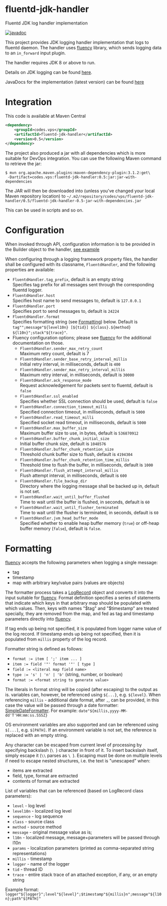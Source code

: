 # fluentd-jdk-handler
Fluentd JDK log handler implementation

[![javadoc](https://javadoc.io/badge2/codes.vps/fluentd-jdk-handler/javadoc.svg)](https://javadoc.io/doc/codes.vps/fluentd-jdk-handler)

This project provides JDK logging handler implementation that logs to fluentd daemon. The handler
uses [fluency][1] library, which sends logging data to an `in_forward` input plugin.

The handler requires JDK 8 or above to run.

Details on JDK logging can be found [here][2].

JavaDocs for the implementation (latest version) can be found [here][3]

# Integration

This code is available at Maven Central

```xml
<dependency>
    <groupId>codes.vps</groupId>
    <artifactId>fluentd-jdk-handler</artifactId>
    <version>0.5</version>
</dependency>
```

The project also produced a jar with all dependencies which is more suitable for DevOps integration.
You can use the following Maven command to retrieve the jar:

```
$ mvn org.apache.maven.plugins:maven-dependency-plugin:3.1.2:get\
 -Dartifact=codes.vps:fluentd-jdk-handler:0.5:jar:jar-with-dependencies
```

The JAR will then be downloaded into (unless you've changed your local Maven repository location) to
`~/.m2/repository/codes/vps/fluentd-jdk-handler/0.5/fluentd-jdk-handler-0.5-jar-with-dependencies.jar`

This can be used in scripts and so on.

# Configuration

When invoked through API, configuration information is to be provided in the Builder object to the
handler, [see example][4]

When configuring through a logging framework property files, the handler shall be configured
with its classname, `FluentdHandler`, and
the following properties are available:

* `FluentdHandler.tag_prefix`, default is an empty string
<br>Specifies tag prefix for all messages sent through the corresponding fluentd logger.
* `FluentdHandler.host`
<br>Specifies host name to send messages to, default is `127.0.0.1`
* `FluentdHandler.port`
<br>Specifies port to send messages to, default is `24224`
* `FluentdHandler.format`
<br>Specifies formatting string (see [Formatting](#formatting)) below. Default is
`tag"";message"${level10n} [${tid}] ${class}.${method} ${l10n}";stack"${trace}"`.
* Fluency configuration options; please see [fluency][1] for the additional documentation on those. 
  * `FluentdHandler.sender_max_retry_count`
<br>Maximum retry count, default is 7
  * `FluentdHandler.sender_base_retry_interval_millis`
<br>Initial retry interval, in milliseconds, default is `400`
  * `FluentdHandler.sender_max_retry_interval_millis`
<br>Maximum retry interval, in milliseconds, default is `30000`
  * `FluentdHandler.ack_response_mode`
<br>Request acknowledgement for packets sent to fluentd, default is `false`
  * `FluentdHandler.ssl_enabled`
<br>Specifies whether SSL connection should be used, default is `false`
  * `FluentdHandler.connection_timeout_milli`
<br>Specified connection timeout, in milliseconds, default is `5000`
  * `FluentdHandler.read_timeout_milli`
<br>Specified socket read timeout, in milliseconds, default is `5000`
  * `FluentdHandler.max_buffer_size`
<br>Maximum buffer size to use, in bytes, default is `536870912`
  * `FluentdHandler.buffer_chunk_initial_size`
<br>Initial buffer chunk size, default is `1048576`
  * `FluentdHandler.buffer_chunk_retention_size`
<br>Threshold chunk buffer size to flush, default is `4194304`
  * `FluentdHandler.buffer_chunk_retention_time_millis`
<br>Threshold time to flush the buffer, in milliseconds, default is `1000`
  * `FluentdHandler.flush_attempt_interval_millis`
<br>Flush attempt interval, in milliseconds, default is `600`
  * `FluentdHandler.file_backup_dir`
<br>Directory where the logging message shall be backed up in, default is not set.
  * `FluentdHandler.wait_until_buffer_flushed`
<br>Time to wait until the buffer is flushed, in seconds, default is `60` 
  * `FluentdHandler.wait_until_flusher_terminated`
<br>Time to wait until the flusher is terminated, in seconds, default is `60` 
  * `FluentdHandler.jvm_head_buffer_mode`
<br>Specified whether to enable heap buffer memory (`true`) or off-heap buffer memory (`false`), default is `false`. 

# Formatting

[fluency][1] accepts the following parameters when logging a single message:
* tag
* timestamp
* map with arbitrary key/value pairs (values are objects)

The formatter process takes a [LogRecord][5] object and converts it into the input suitable for
[fluency][1]. Format definition specifies a series of statements that indicate which keys
in that arbitrary map should be populated with which values. Then, keys with names "$tag" and "$timestamp"
are treated specially, they are removed from the map, and fed as tag and timestamp parameters directly
into [fluency][1].

If tag ends up being not specified, it is populated from logger name value of the log record. If timestamp ends up 
being not specified, then it is populated from `millis` property of the log record.

Formatter string is defined as follows:
* `format := item [ ';' item ... ]`
* `item := field '"' format '"' [ type ]`
* `field := <literal map field name>`
* `type := 's' | 'n' | 'b'` (string, number, or boolean)
* `format := <format string to generate value>`

The literals in format string will be copied (after escaping) to the output as is.
variables can, however, be referenced using `${...}`, e.g. `${level}`. When referencing
`millis` - additional date format, after `,`, can be provided, in this case the value
will be passed through a date formatter:
[SimpleDateFormatter][6]. For example: `date"${millis,yyyy-MM-dd'T'HH:mm:ss.SSSZ}`

OS environment variables are also supported and can be referenced using `$[...]`, e.g. `$[PATH]`.
If an environment variable is not set, the reference is replaced with an empty string.

Any character can be escaped from current level of processing
by specifying backslash (`\ `) character in front of it. To insert backslash itself,
simply escape it (`\\` parses as `\ `). Escaping must be done on multiple
levels if need to escape nested structures, i.e. the text is "unescaped" when:
* items are extracted
* field, type, format are extracted
* contents of format are extracted

List of variables that can be referenced (based on LogRecord class parameters):
* `level` - log level
* `level10n` - localized log level
* `sequence` - log sequence
* `class` - source class
* `method` - source method
* `message` - original message value as is;
* `l10n` - localized message, message+parameters will be passed through l10n
* `params` - localization parameters (printed as comma-separated string representations)
* `millis` - timestamp
* `logger` - name of the logger
* `tid` - thread ID
* `trace` - entire stack trace of an attached exception, if any, or an empty string

Example format:
`logger"${logger}";level"${level}";$timestamp"${millis}n";message"${l10n};path"$[PATH]"`


[1]: https://github.com/komamitsu/fluency
[2]: https://docs.oracle.com/javase/8/docs/api/java/util/logging/Logger.html
[3]: https://javadoc.io/doc/codes.vps/fluentd-jdk-handler
[4]: https://github.com/veselov/fluentd-jdk-handler/blob/master/src/main/java/codes/vps/logging/fluentd/jdk/sample/CreateHandler.java
[5]: https://docs.oracle.com/javase/8/docs/api/java/util/logging/LogRecord.html
[6]: https://docs.oracle.com/javase/8/docs/api/java/text/SimpleDateFormat.html
